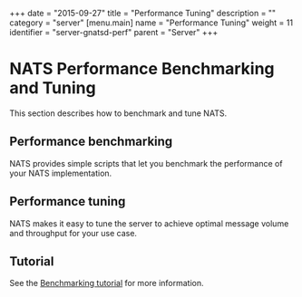 +++
date = "2015-09-27"
title = "Performance Tuning"
description = ""
category = "server"
[menu.main]
  name = "Performance Tuning"
  weight = 11
  identifier = "server-gnatsd-perf"
  parent = "Server"
+++

# NATS Performance Benchmarking and Tuning

This section describes how to benchmark and tune NATS.

## Performance benchmarking

NATS provides simple scripts that let you benchmark the performance of your NATS implementation.

## Performance tuning

NATS makes it easy to tune the server to achieve optimal message volume and throughput for your use case.

## Tutorial

See the [Benchmarking tutorial](/documentation/tutorials/nats-benchmarking/) for more information.
